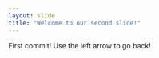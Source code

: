 ```yaml
---
layout: slide
title: "Welcome to our second slide!"
---
```

First commit!
Use the left arrow to go back!
